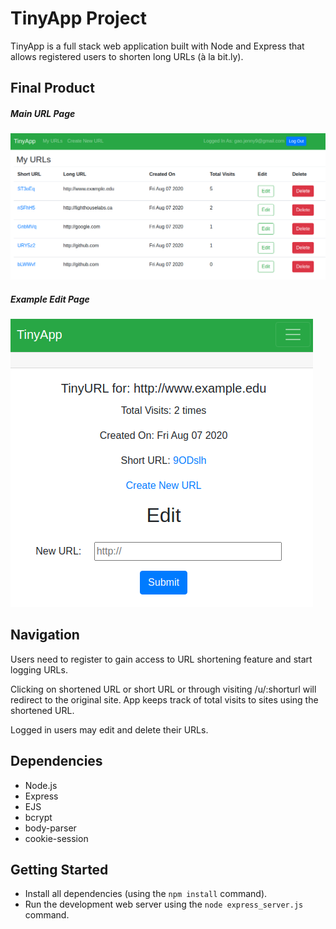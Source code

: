 # TinyApp Project

TinyApp is a full stack web application built with Node and Express that allows registered users to shorten long URLs (à la bit.ly).

## Final Product

##### Main URL Page

!["Main URL Page"](https://github.com/jyxgao/tinyapp/blob/master/docs/urls-page.png?raw=true)

##### Example Edit Page

!["Edit URL Page"](https://github.com/jyxgao/tinyapp/blob/master/docs/urls-edit-page.png?raw=true)

## Navigation

Users need to register to gain access to URL shortening feature and start logging URLs.

Clicking on shortened URL or short URL or through visiting /u/:shorturl will redirect to the original site. App keeps track of total visits to sites using the shortened URL.

Logged in users may edit and delete their URLs.

## Dependencies

- Node.js
- Express
- EJS
- bcrypt
- body-parser
- cookie-session

## Getting Started

- Install all dependencies (using the `npm install` command).
- Run the development web server using the `node express_server.js` command.
